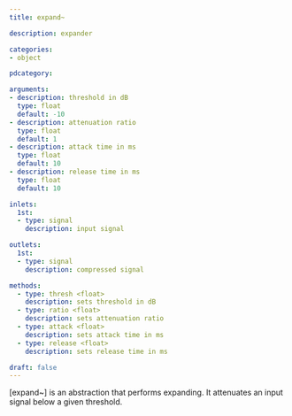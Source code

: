 ```yaml
---
title: expand~

description: expander

categories:
- object

pdcategory:

arguments:
- description: threshold in dB
  type: float
  default: -10
- description: attenuation ratio
  type: float
  default: 1
- description: attack time in ms
  type: float
  default: 10
- description: release time in ms
  type: float
  default: 10

inlets:
  1st:
  - type: signal
    description: input signal

outlets:
  1st:
  - type: signal
    description: compressed signal

methods:
  - type: thresh <float>
    description: sets threshold in dB
  - type: ratio <float>
    description: sets attenuation ratio
  - type: attack <float>
    description: sets attack time in ms
  - type: release <float>
    description: sets release time in ms

draft: false
---
```


[expand~] is an abstraction that performs expanding. It attenuates an input signal below a given threshold.

